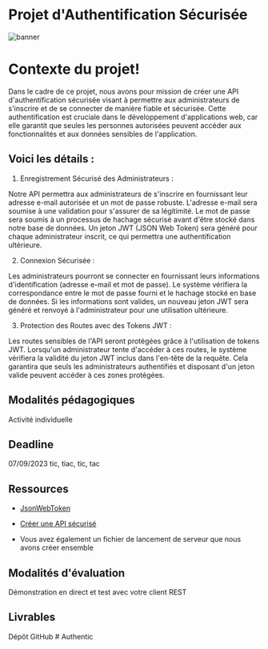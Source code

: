 # Projet d'Authentification Sécurisée

![banner](https://github.com/ludo62/Authentic/assets/90885543/732515e5-8bc7-4a33-8695-898b19e003db)


# Contexte du projet!


Dans le cadre de ce projet, nous avons pour mission de créer une API d'authentification sécurisée visant à permettre aux administrateurs de s'inscrire et de se connecter de manière fiable et sécurisée. 
Cette authentification est cruciale dans le développement d'applications web, car elle garantit que seules les personnes autorisées peuvent accéder aux fonctionnalités et aux données sensibles de l'application.

## Voici les détails :

1) Enregistrement Sécurisé des Administrateurs :

Notre API permettra aux administrateurs de s'inscrire en fournissant leur adresse e-mail autorisée et un mot de passe robuste. L'adresse e-mail sera soumise à une validation pour s'assurer de sa légitimité. 
Le mot de passe sera soumis à un processus de hachage sécurisé avant d'être stocké dans notre base de données. Un jeton JWT (JSON Web Token) sera généré pour chaque administrateur inscrit, ce qui permettra une authentification ultérieure.

2) Connexion Sécurisée :

Les administrateurs pourront se connecter en fournissant leurs informations d'identification (adresse e-mail et mot de passe). 
Le système vérifiera la correspondance entre le mot de passe fourni et le hachage stocké en base de données. Si les informations sont valides, un nouveau jeton JWT sera généré et renvoyé à l'administrateur pour une utilisation ultérieure.

3) Protection des Routes avec des Tokens JWT :

Les routes sensibles de l'API seront protégées grâce à l'utilisation de tokens JWT. Lorsqu'un administrateur tente d'accéder à ces routes, le système vérifiera la validité du jeton JWT inclus dans l'en-tête de la requête. 
Cela garantira que seuls les administrateurs authentifiés et disposant d'un jeton valide peuvent accéder à ces zones protégées.

## Modalités pédagogiques

Activité individuelle 

## Deadline

 07/09/2023 tic, tiac, tic, tac

## Ressources
- <a href="https://git-scm.com/downloads](https://www.wawasensei.dev/tuto/tuto-authentification-refresh-json-web-token-en-nodejs-avec-express" target="_blanc">JsonWebToken</a>
- <a href="https://www.docker.com/get-started](https://blog.ineat-group.com/2019/11/creer-une-api-node-js-et-la-securiser-avec-keycloak" target="_blanc">Créer une API sécurisé</a>


- Vous avez également un fichier de lancement de serveur que nous avons créer ensemble

## Modalités d'évaluation

Démonstration en direct et test avec votre client REST 

## Livrables

Dépôt GitHub
#   A u t h e n t i c  
 